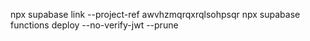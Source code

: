 npx supabase link --project-ref awvhzmqrqxrqlsohpsqr
npx supabase functions deploy --no-verify-jwt --prune
